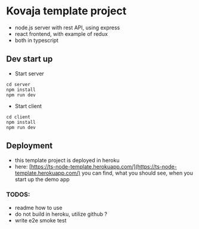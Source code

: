 # Kovaja template project
- node.js server with rest API, using express
- react frontend, with example of redux
- both in typescript

## Dev start up
- Start server
```
cd server
npm install
npm run dev
```
- Start client
```
cd client
npm install
npm run dev
```

## Deployment
- this template project is deployed in heroku
- here: [https://ts-node-template.herokuapp.com/](https://ts-node-template.herokuapp.com/) you can find, what you should see, when you start up the demo app

### TODOS:
- readme how to use
- do not build in heroku, utilize github ?
- write e2e smoke test
